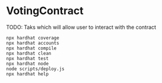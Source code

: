 # VotingContract
TODO: Taks which will allow user to interact with the contract
```
npx hardhat coverage
npx hardhat accounts
npx hardhat compile
npx hardhat clean
npx hardhat test
npx hardhat node
node scripts/deploy.js
npx hardhat help
```
